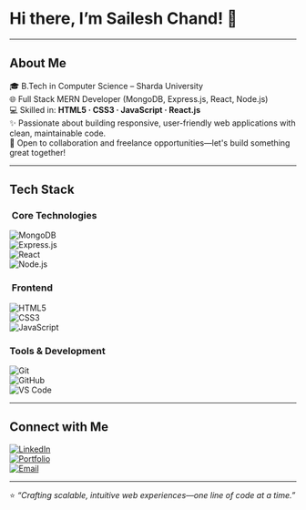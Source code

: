 # Hi there, I’m **Sailesh Chand**! 👋

---

##  About Me
🎓 B.Tech in Computer Science – Sharda University  
🌐 Full Stack MERN Developer (MongoDB, Express.js, React, Node.js)  
💻 Skilled in: **HTML5 · CSS3 · JavaScript · React.js**  
✨ Passionate about building responsive, user-friendly web applications with clean, maintainable code.  
🤝 Open to collaboration and freelance opportunities—let's build something great together!

---

##  Tech Stack

### ​ Core Technologies
![MongoDB](https://img.shields.io/badge/MongoDB-%234ea94b.svg?style=for-the-badge&logo=mongodb&logoColor=white)  
![Express.js](https://img.shields.io/badge/Express.js-%23404d59.svg?style=for-the-badge&logo=express&logoColor=white)  
![React](https://img.shields.io/badge/React-%2361DAFB.svg?style=for-the-badge&logo=react&logoColor=black)  
![Node.js](https://img.shields.io/badge/Node.js-%23339933.svg?style=for-the-badge&logo=nodedotjs&logoColor=white)

### ​ Frontend
![HTML5](https://img.shields.io/badge/HTML5-%23E34F26.svg?style=for-the-badge&logo=html5&logoColor=white)  
![CSS3](https://img.shields.io/badge/CSS3-%231572B6.svg?style=for-the-badge&logo=css3&logoColor=white)  
![JavaScript](https://img.shields.io/badge/JavaScript-%23F7DF1E.svg?style=for-the-badge&logo=javascript&logoColor=black)

###  Tools & Development
![Git](https://img.shields.io/badge/Git-%23F05033.svg?style=for-the-badge&logo=git&logoColor=white)  
![GitHub](https://img.shields.io/badge/GitHub-%23121011.svg?style=for-the-badge&logo=github&logoColor=white)  
![VS Code](https://img.shields.io/badge/VS_Code-%23007ACC.svg?style=for-the-badge&logo=visualstudiocode&logoColor=white)

---

##  Connect with Me

[![LinkedIn](https://img.shields.io/badge/LinkedIn-%230A66C2.svg?style=for-the-badge&logo=linkedin&logoColor=white)](https://www.linkedin.com/)  
[![Portfolio](https://img.shields.io/badge/Portfolio-%23121011.svg?style=for-the-badge&logo=firefox&logoColor=white)](#)  
[![Email](https://img.shields.io/badge/Email-%23D14836.svg?style=for-the-badge&logo=gmail&logoColor=white)](mailto:youremail@example.com)

---

⭐ _“Crafting scalable, intuitive web experiences—one line of code at a time.”_  

